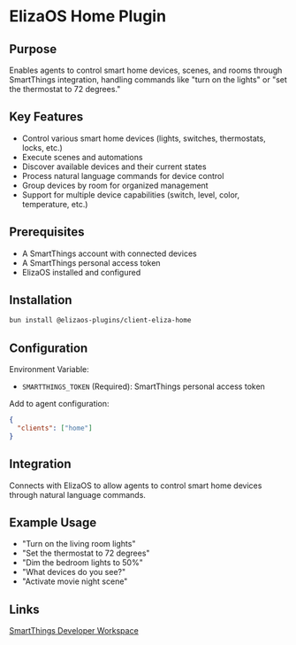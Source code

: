 # ElizaOS Home Plugin

## Purpose

Enables agents to control smart home devices, scenes, and rooms through SmartThings integration, handling commands like "turn on the lights" or "set the thermostat to 72 degrees."

## Key Features

- Control various smart home devices (lights, switches, thermostats, locks, etc.)
- Execute scenes and automations
- Discover available devices and their current states
- Process natural language commands for device control
- Group devices by room for organized management
- Support for multiple device capabilities (switch, level, color, temperature, etc.)

## Prerequisites

- A SmartThings account with connected devices
- A SmartThings personal access token
- ElizaOS installed and configured

## Installation

```bash
bun install @elizaos-plugins/client-eliza-home
```

## Configuration

Environment Variable:

- `SMARTTHINGS_TOKEN` (Required): SmartThings personal access token

Add to agent configuration:

```json
{
  "clients": ["home"]
}
```

## Integration

Connects with ElizaOS to allow agents to control smart home devices through natural language commands.

## Example Usage

- "Turn on the living room lights"
- "Set the thermostat to 72 degrees"
- "Dim the bedroom lights to 50%"
- "What devices do you see?"
- "Activate movie night scene"

## Links

[SmartThings Developer Workspace](https://account.smartthings.com/tokens)
